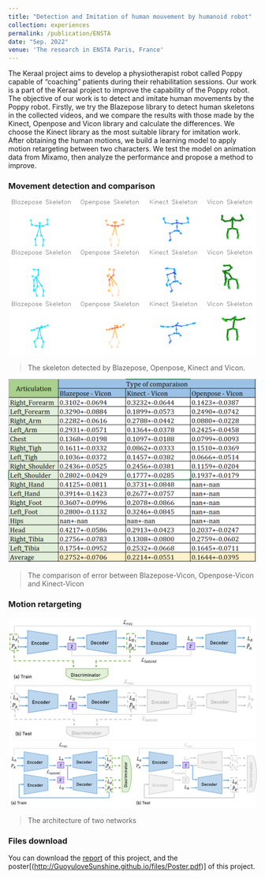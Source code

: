 ```yaml
---
title: "Detection and Imitation of human mouvement by humanoid robot"
collection: experiences
permalink: /publication/ENSTA
date: "Sep. 2022"
venue: 'The research in ENSTA Paris, France'
---
```


The Keraal project aims to develop a physiotherapist robot called Poppy capable of “coaching” patients during their rehabilitation sessions. Our work is a part of the Keraal project to improve the capability of the Poppy robot. The objective of our work is to detect and imitate human movements by the Poppy robot. Firstly, we try the Blazepose library to detect human skeletons in the collected videos, and we compare the results with those made by the Kinect, Openpose and Vicon library and calculate the differences. We choose the Kinect library as the most suitable library for imitation work. After obtaining the human motions, we build a learning model to apply motion retargeting between two characters. We test the model on animation data from Mixamo, then analyze the performance and propose a method to improve. 


### Movement detection and comparison
![](../images/skeleton.png)
> The skeleton detected by Blazepose, Openpose, Kinect and Vicon.


![](../images/comparison.png)
> The comparison of error between Blazepose-Vicon, Openpose-Vicon and Kinect-Vicon 

### Motion retargeting
![](../images/cycle-en.png)
![](../images/ende-en.png)
> The architecture of two networks

### Files download
You can download the [report](http://GuoyuloveSunshine.github.io/files/PRe.pdf) of this project, and the poster[(http://GuoyuloveSunshine.github.io/files/Poster.pdf)] of this project.
